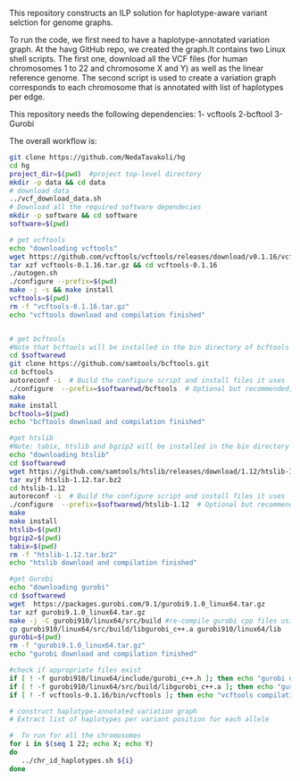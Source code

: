 
This repository constructs an ILP solution for haplotype-aware variant selction for genome graphs.

To run the code, we first need to have a haplotype-annotated variation graph.
At the havg GitHub repo, we created the graph.It contains two Linux shell scripts. The first one, download all the VCF files (for human chromosomes 1 to 22 and chromosome X and Y) as well as the linear reference genome.
The second script is used to create a variation graph corresponds to each chromosome that is annotated with list of haplotypes per edge.

This repository needs the following dependencies:
1- vcftools
2-bcftool
3-Gurobi

The overall workflow is:

```sh
git clone https://github.com/NedaTavakoli/hg
cd hg 
project_dir=$(pwd)  #project top-level directory
mkdir -p data && cd data
# download data
../vcf_download_data.sh
# Download all the required software dependecies
mkdir -p software && cd software
software=$(pwd)

# get vcftools 
echo "downloading vcftools"
wget https://github.com/vcftools/vcftools/releases/download/v0.1.16/vcftools-0.1.16.tar.gz
tar xzf vcftools-0.1.16.tar.gz && cd vcftools-0.1.16
./autogen.sh
./configure --prefix=$(pwd)
make -j -s && make install
vcftools=$(pwd)
rm -f "vcftools-0.1.16.tar.gz"
echo "vcftools download and compilation finished"


# get bcftools
#Note that bcftools will be installed in the bin directory of bcftools folder
cd $softwarewd
git clone https://github.com/samtools/bcftools.git
cd bcftools
autoreconf -i  # Build the configure script and install files it uses
./configure  --prefix=$softwarewd/bcftools  # Optional but recommended, for choosing extra functionality
make
make install 
bcftools=$(pwd)
echo "bcftools download and compilation finished"

#get htslib
#Note: tabix, htslib and bgzip2 will be installed in the bin directory and rhe main directory
echo "downloading htslib"
cd $softwarewd
wget https://github.com/samtools/htslib/releases/download/1.12/htslib-1.12.tar.bz2
tar xvjf htslib-1.12.tar.bz2
cd htslib-1.12
autoreconf -i  # Build the configure script and install files it uses
./configure  --prefix=$softwarewd/htslib-1.12  # Optional but recommended, for choosing extra functionality
make
make install
htslib=$(pwd)
bgzip2=$(pwd)
tabix=$(pwd)
rm -f "htslib-1.12.tar.bz2"
echo "htslib download and compilation finished"

#get Gurobi
echo "downloading gurobi"
cd $softwarewd
wget  https://packages.gurobi.com/9.1/gurobi9.1.0_linux64.tar.gz
tar xzf gurobi9.1.0_linux64.tar.gz
make -j -C gurobi910/linux64/src/build #re-compile gurobi cpp files using user's c++ compiler
cp gurobi910/linux64/src/build/libgurobi_c++.a gurobi910/linux64/lib
gurobi=$(pwd)
rm -f "gurobi9.1.0_linux64.tar.gz"
echo "gurobi download and compilation finished"

#check if appropriate files exist
if [ ! -f gurobi910/linux64/include/gurobi_c++.h ]; then echo "gurobi download failed"; fi
if [ ! -f gurobi910/linux64/src/build/libgurobi_c++.a ]; then echo "gurobi compilation failed"; fi
if [ ! -f vcftools-0.1.16/bin/vcftools ]; then echo "vcftools compilation failed"; fi

# construct haplotype-annotated variation graph
# Extract list of haplotypes per variant position for each allele

#  To run for all the chromosomes
for i in $(seq 1 22; echo X; echo Y)
do
   ../chr_id_haplotypes.sh ${i}
done    
```







